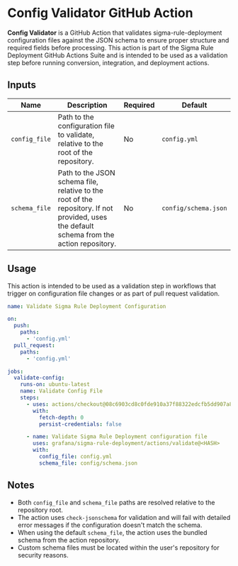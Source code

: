 # Config Validator GitHub Action

**Config Validator** is a GitHub Action that validates sigma-rule-deployment configuration files against the JSON schema to ensure proper structure and required fields before processing. This action is part of the Sigma Rule Deployment GitHub Actions Suite and is intended to be used as a validation step before running conversion, integration, and deployment actions.

## Inputs

| Name          | Description                                                                                                                                | Required | Default              |
| ------------- | ------------------------------------------------------------------------------------------------------------------------------------------ | -------- | -------------------- |
| `config_file` | Path to the configuration file to validate, relative to the root of the repository.                                                        | No       | `config.yml`         |
| `schema_file` | Path to the JSON schema file, relative to the root of the repository. If not provided, uses the default schema from the action repository. | No       | `config/schema.json` |

## Usage

This action is intended to be used as a validation step in workflows that trigger on configuration file changes or as part of pull request validation.

```yaml
name: Validate Sigma Rule Deployment Configuration

on:
  push:
    paths:
      - 'config.yml'
  pull_request:
    paths:
      - 'config.yml'

jobs:
  validate-config:
    runs-on: ubuntu-latest
    name: Validate Config File
    steps:
      - uses: actions/checkout@08c6903cd8c0fde910a37f88322edcfb5dd907a8 #v5.0.0
        with:
          fetch-depth: 0
          persist-credentials: false

      - name: Validate Sigma Rule Deployment configuration file
        uses: grafana/sigma-rule-deployment/actions/validate@<HASH>
        with:
          config_file: config.yml
          schema_file: config/schema.json
```

## Notes

- Both `config_file` and `schema_file` paths are resolved relative to the repository root.
- The action uses `check-jsonschema` for validation and will fail with detailed error messages if the configuration doesn't match the schema.
- When using the default `schema_file`, the action uses the bundled schema from the action repository.
- Custom schema files must be located within the user's repository for security reasons.
